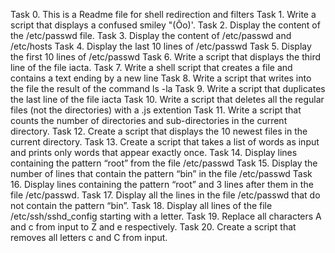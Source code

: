  Task 0. This is a Readme file for shell redirection and filters
 Task 1. Write a script that displays a confused smiley "(Ôo)'.
 Task 2. Display the content of the /etc/passwd file.
 Task 3. Display the content of /etc/passwd and /etc/hosts
 Task 4. Display the last 10 lines of /etc/passwd
 Task 5. Display the first 10 lines of /etc/passwd
 Task 6. Write a script that displays the third line of the file iacta.
 Task 7. Write a shell script that creates a file and contains a text ending by a new line
 Task 8. Write a script that writes into the file the result of the command ls -la
 Task 9. Write a script that duplicates the last line of the file iacta
 Task 10. Write a script that deletes all the regular files (not the directories) with a .js extention
 Task 11. Write a script that counts the number of directories and sub-directories in the current directory.
 Task 12. Create a script that displays the 10 newest files in the current directory.
 Task 13. Create a script that takes a list of words as input and prints only words that appear exactly once.
 Task 14. Display lines containing the pattern “root” from the file /etc/passwd
 Task 15. Display the number of lines that contain the pattern “bin” in the file /etc/passwd
 Task 16. Display lines containing the pattern “root” and 3 lines after them in the file /etc/passwd.
 Task 17. Display all the lines in the file /etc/passwd that do not contain the pattern “bin”.
 Task 18. Display all lines of the file /etc/ssh/sshd_config starting with a letter.
 Task 19. Replace all characters A and c from input to Z and e respectively.
 Task 20. Create a script that removes all letters c and C from input.
